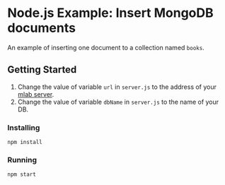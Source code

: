 # Node.js Example: Insert MongoDB documents
An example of inserting one document to a collection named `books`.
## Getting Started
1. Change the value of variable `url` in `server.js` to the address of your [mlab server](http://mlab.com).
2. Change the value of variable `dbName` in `server.js` to the name of your DB.

### Installing
```
npm install
```
### Running
```
npm start
```

